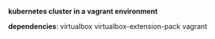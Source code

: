 **kubernetes cluster in a vagrant environment**

**dependencies**:
    virtualbox
    virtualbox-extension-pack
    vagrant